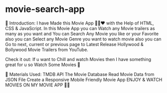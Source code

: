 # movie-search-app
🍿 Introduction:
I have Made this Movie App 🍿🎥♥ with the Help of HTML, CSS & JavaScript. In this Movie App you can Watch any Movie trailers as many as you want and You can Search Any Movie you like or your Favorite also you can Select any Movie Genre you want to watch movie also you can Go to next, current or previous page to Latest Release Hollywood & Bollywood Movie Trailers from YouTube.

Check it out:
If u want to Chill and watch Movies then I have something great for u so Watch Some Movies 🍿

🍿 Materials Used:
TMDB API The Movie Database
Read Movie Data from JSON File
Create a Responsive Mobile Friendly Movie App
ENJOY & WATCH MOVIES ON MY MOVIE APP 🍿🎥
